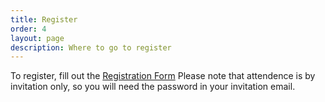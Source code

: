 ```yaml
---
title: Register
order: 4
layout: page
description: Where to go to register
---
```


To register, fill out the [Registration
Form](https://docs.google.com/forms/d/141f34b5thrhUFbj4dOE3uDjsY8CqjbXE_-kkGvYZxMg/) Please note
that attendence is by invitation only, so you will need the password in your invitation email.
